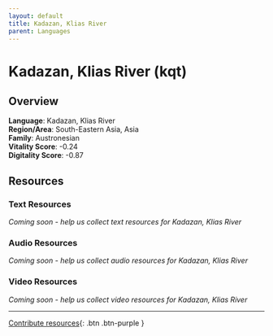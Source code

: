 ```yaml
---
layout: default
title: Kadazan, Klias River
parent: Languages
---
```


# Kadazan, Klias River (kqt)

## Overview

**Language**: Kadazan, Klias River  
**Region/Area**: South-Eastern Asia, Asia  
**Family**: Austronesian  
**Vitality Score**: -0.24  
**Digitality Score**: -0.87  

## Resources

### Text Resources
*Coming soon - help us collect text resources for Kadazan, Klias River*

### Audio Resources
*Coming soon - help us collect audio resources for Kadazan, Klias River*

### Video Resources
*Coming soon - help us collect video resources for Kadazan, Klias River*

---

[Contribute resources](https://fairtrain.github.io/){: .btn .btn-purple }
